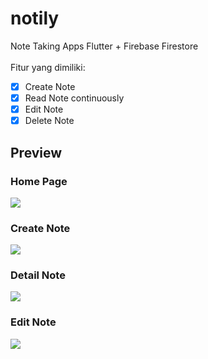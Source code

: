 # notily

Note Taking Apps Flutter + Firebase Firestore <br><br>
Fitur yang dimiliki:

- [x] Create Note
- [x] Read Note continuously
- [x] Edit Note
- [x] Delete Note

## Preview

### Home Page

![](assets/github-preview/Screenshot_20221008_061413.png)

### Create Note

![](assets/github-preview/Screenshot_20221008_061441.png)

### Detail Note

![](assets/github-preview/Screenshot_20221008_061427.png)

### Edit Note

![](assets/github-preview/Screenshot_20221008_061433.png)
